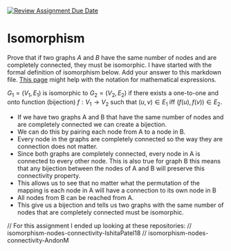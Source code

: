 [![Review Assignment Due Date](https://classroom.github.com/assets/deadline-readme-button-24ddc0f5d75046c5622901739e7c5dd533143b0c8e959d652212380cedb1ea36.svg)](https://classroom.github.com/a/ppBU16qM)
# Isomorphism

Prove that if two graphs $A$ and $B$ have the same number of nodes and are
completely connected, they must be isomorphic. I have started with the formal
definition of isomorphism below. Add your answer to this markdown file. [This
page](https://docs.github.com/en/get-started/writing-on-github/working-with-advanced-formatting/writing-mathematical-expressions)
might help with the notation for mathematical expressions.

$G_1=(V_1 , E_1)$ is isomorphic to $G_2 = (V_2, E_2)$ if there exists a
one-to-one and onto function (bijection) $f: V_1 \rightarrow V_2$ such that $(u,v)
\in E_1$ iff $(f(u),f(v)) \in E_2$.

- If we have two graphs A and B that have the same number of nodes and are completely connected we can create a bijection.
- We can do this by pairing each node from A to a node in B.
- Every node in the graphs are completely connected so the way they are connection does not matter.
- Since both graphs are completely connected, every node in A is connected to every other node. This is also true for graph B
  this means that any bijection between the nodes of A and B will preserve this connectivity property.
- This allows us to see that no matter what the permutation of the mapping is each node in A will have a connection to its own node in B
- All nodes from B can be reached from A.
- This give us a bijection and tells us two graphs with the same number of nodes that are completely connected must be isomorphic. 

// For this assignment I ended up looking at these repositories:
// isomorphism-nodes-connectivity-IshitaPatel18
// isomorphism-nodes-connectivity-AndonM
